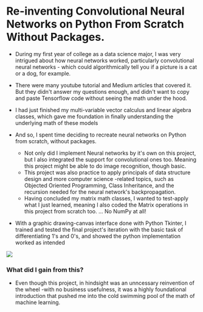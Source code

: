 # Re-inventing Convolutional Neural Networks on Python From Scratch Without Packages.

* During my first year of college as a data science major, I was very intrigued about how neural networks worked, particularly convolutional neural networks - which could algorithmically tell you if a picture is a cat or a dog, for example. 
* There were many youtube tutorial and Medium articles that covered it. But they didn't answer my questions enough, and didn't want to copy and paste Tensorflow code without seeing the math under the hood.
* I had just finished my multi-variable vector calculus and linear algebra classes, which gave me foundation in finally understanding the underlying math of these models
* And so, I spent time deciding to recreate neural networks on Python from scratch, without packages. 
    * Not only did I implement Neural networks by it's own on this project, but I also integrated the support for convolutional ones too. Meaning this project might be able to do image recognition, though basic.
    * This project was also practice to apply principals of data structure design and more computer science -related topics, such as Objected Oriented Programming, Class Inheritance, and the recursion needed for the neural network's backpropagation.
    * Having concluded my matrix math classes, I wanted to test-apply what I just learned, meaning I also coded the Matrix operations in this project from scratch too. ... No NumPy at all!

* With a graphic drawing-canvas interface done with Python Tkinter, I trained and tested the final project's iteration with the basic task of differentiating 1's and 0's, and showed the python implementation worked as intended

![](/images/images_HomemadeTF/bootlegCNN_demo_gif.gif)

### What did I gain from this?
* Even though this project, in hindsight was an unncessary reinvention of the wheel -with no business usefulness, it was a highly foundational introduction that pushed me into the cold swimming pool of the math of machine learning. 
